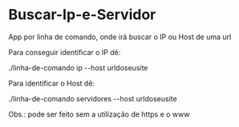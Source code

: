 # Buscar-Ip-e-Servidor
App por linha de comando, onde irá buscar o IP ou Host de uma url


Para conseguir identificar o IP dê:

./linha-de-comando ip --host urldoseusite 

Para identificar o Host dê:

./linha-de-comando servidores --host urldoseusite


Obs.: pode ser feito sem a utilização de https e o www
